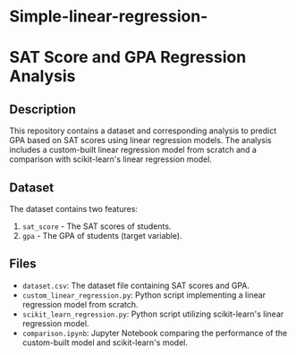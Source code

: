 # Simple-linear-regression-
# SAT Score and GPA Regression Analysis

## Description
This repository contains a dataset and corresponding analysis to predict GPA based on SAT scores using linear regression models. The analysis includes a custom-built linear regression model from scratch and a comparison with scikit-learn's linear regression model.

## Dataset
The dataset contains two features:
1. `sat_score` - The SAT scores of students.
2. `gpa` - The GPA of students (target variable).

## Files
- `dataset.csv`: The dataset file containing SAT scores and GPA.
- `custom_linear_regression.py`: Python script implementing a linear regression model from scratch.
- `scikit_learn_regression.py`: Python script utilizing scikit-learn's linear regression model.
- `comparison.ipynb`: Jupyter Notebook comparing the performance of the custom-built model and scikit-learn's model.